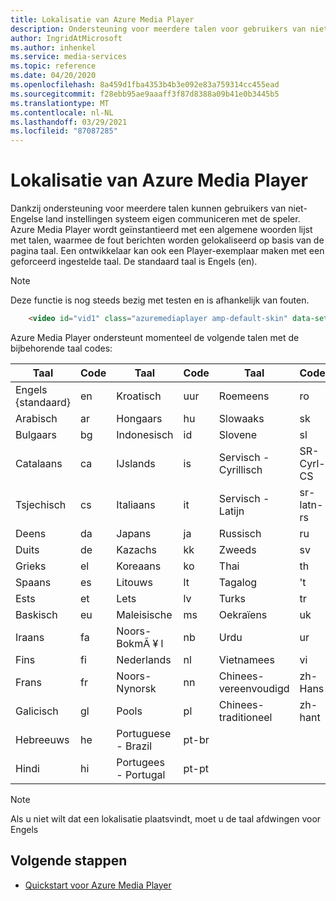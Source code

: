 ```yaml
---
title: Lokalisatie van Azure Media Player
description: Ondersteuning voor meerdere talen voor gebruikers van niet-Engelse land instellingen.
author: IngridAtMicrosoft
ms.author: inhenkel
ms.service: media-services
ms.topic: reference
ms.date: 04/20/2020
ms.openlocfilehash: 8a459d1fba4353b4b3e092e83a759314cc455ead
ms.sourcegitcommit: f28ebb95ae9aaaff3f87d8388a09b41e0b3445b5
ms.translationtype: MT
ms.contentlocale: nl-NL
ms.lasthandoff: 03/29/2021
ms.locfileid: "87087285"
---
```

# <a name="azure-media-player-localization"></a>Lokalisatie van Azure Media Player #

Dankzij ondersteuning voor meerdere talen kunnen gebruikers van niet-Engelse land instellingen systeem eigen communiceren met de speler. Azure Media Player wordt geïnstantieerd met een algemene woorden lijst met talen, waarmee de fout berichten worden gelokaliseerd op basis van de pagina taal. Een ontwikkelaar kan ook een Player-exemplaar maken met een geforceerd ingestelde taal. De standaard taal is Engels (en).

> [!NOTE]
> Deze functie is nog steeds bezig met testen en is afhankelijk van fouten.

```html
    <video id="vid1" class="azuremediaplayer amp-default-skin" data-setup='{"language":"es"}'>...</video>
```

Azure Media Player ondersteunt momenteel de volgende talen met de bijbehorende taal codes:

| Taal            | Code | Taal                | Code   | Taal                | Code         |
|---------------------|------|-------------------------|--------|-------------------------|--------------|
| Engels {standaard}   | en   | Kroatisch                | uur     | Roemeens                | ro           |
| Arabisch              | ar   | Hongaars               | hu     | Slowaaks                  | sk           |
| Bulgaars           | bg   | Indonesisch              | id     | Slovene                 | sl           |
| Catalaans             | ca   | IJslands               | is     | Servisch - Cyrillisch      | SR-Cyrl-CS   |
| Tsjechisch               | cs   | Italiaans                 | it     | Servisch - Latijn         | sr-latn-rs   |
| Deens              | da   | Japans                | ja     | Russisch                 | ru           |
| Duits              | de   | Kazachs                  | kk     | Zweeds                 | sv           |
| Grieks               | el   | Koreaans                  | ko     | Thai                    | th           |
| Spaans             | es   | Litouws              | lt     | Tagalog                 | 't           |
| Ests            | et   | Lets                 | lv     | Turks                 | tr           |
| Baskisch              | eu   | Maleisische               | ms     | Oekraïens               | uk           |
| Iraans               | fa   | Noors-BokmÃ ¥ l     | nb     | Urdu                    | ur           |
| Fins             | fi   | Nederlands                   | nl     | Vietnamees              | vi           |
| Frans              | fr   | Noors-Nynorsk     | nn     | Chinees-vereenvoudigd    | zh-Hans      |
| Galicisch            | gl   | Pools                  | pl     | Chinees-traditioneel   | zh-hant      |
| Hebreeuws              | he   | Portuguese - Brazil     | pt-br  |                         |              |
| Hindi               | hi   | Portugees - Portugal   | pt-pt  |                         |              |


> [!NOTE]
> Als u niet wilt dat een lokalisatie plaatsvindt, moet u de taal afdwingen voor Engels

## <a name="next-steps"></a>Volgende stappen ##

- [Quickstart voor Azure Media Player](azure-media-player-quickstart.md)
